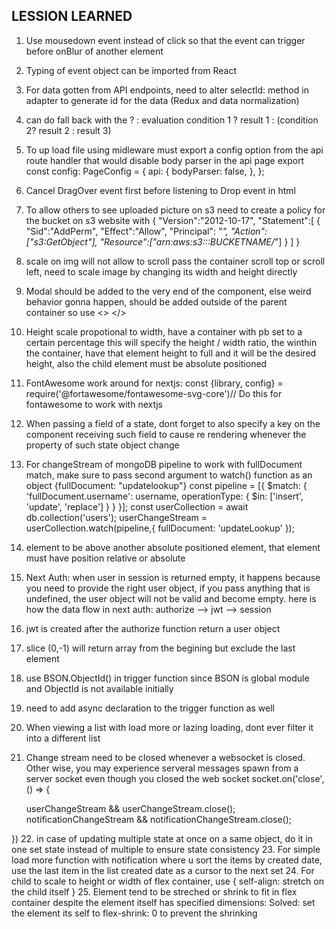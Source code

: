 ## LESSION LEARNED


1. Use mousedown event instead of click so that the event can trigger before onBlur of another element
2. Typing of event object can be imported from React
3. For data gotten from API endpoints, need to alter selectId: method in adapter to generate id for the data (Redux and data normalization)
4. can do fall back with the ? : evaluation condition 1 ? result 1 : (condition 2? result 2 : result 3)
5. To up load file using midleware must export a config option from the api route handler that would disable body parser in the api page
export const config: PageConfig = {
    api: {
        bodyParser: false,
    },
};

6. Cancel DragOver event first before listening to Drop event in html

7. To allow others to see uploaded picture on s3 need to create a policy for the bucket on s3 website with
{
  "Version":"2012-10-17",
  "Statement":[
    {
      "Sid":"AddPerm",
      "Effect":"Allow",
      "Principal": "*",
      "Action":["s3:GetObject"],
      "Resource":["arn:aws:s3:::BUCKETNAME/*"]
    }
  ]
}
8. scale on img will not allow to scroll pass the container scroll top or scroll left, need to scale image by changing its width and height directly
9. Modal should be added to the very end of the component, else weird behavior gonna happen, should be added outside of the parent container so use <> </>
10. Height scale propotional to width, have a container with pb set to a certain percentage this will specify the height /  width ratio, the winthin the container, have that element height to full and it will be the desired height, also the child element must be absolute positioned
11. FontAwesome work around for nextjs:
const {library, config} = require('@fortawesome/fontawesome-svg-core')// Do this for fontawesome to work with nextjs
12. When passing a field of a state, dont forget to also specify a key on the component receiving such field to cause re rendering whenever the property of such state object change
13. For changeStream of mongoDB pipeline to work with fullDocument match, make sure to pass second argument to watch() function as an object {fullDocument: "updatelookup"}
const pipeline = [{
          $match: {
            'fullDocument.username': username,
            operationType: {
              $in: ['insert', 'update', 'replace']
            }
          }
      }];
        const userCollection = await db.collection('users');
        userChangeStream = userCollection.watch(pipeline,{ fullDocument: 'updateLookup' });
14. element to be above another absolute positioned element, that element must have position relative or absolute
15. Next Auth: when user in session is returned empty, it happens because you need to provide the right user object, if you pass anything that is undefined, the user object will not be valid and become empty. here is how the data flow in next auth: authorize --> jwt --> session
16. jwt is created after the authorize function return a user object
17. slice (0,-1) will return array from the begining but exclude the last element
18. use BSON.ObjectId() in trigger function since BSON is global module and ObjectId is not available initially
19. need to add async declaration to the trigger function as well
20. When viewing a list with load more or lazing loading, dont ever filter it into a different list 
21. Change stream need to be closed whenever a websocket is closed. Other wise, you may experience serveral messages spawn from a server socket even though you closed the web socket
socket.on('close', () => {

      userChangeStream && userChangeStream.close();
      notificationChangeStream && notificationChangeStream.close();
    
  })
22. in case of updating multiple state at once on a same object, do it in one set state instead of multiple to ensure state consistency
23. For simple load more function with notification where u sort the items by created date, use the last item in the list created date as a cursor to the next set
24. For child to scale to height or width of flex container, use {
    self-align: stretch on the child itself
  }
25. Element tend to be streched or shrink to fit in flex container despite the element itself has specified dimensions:
Solved: set the element its self to flex-shrink: 0 to prevent the shrinking
